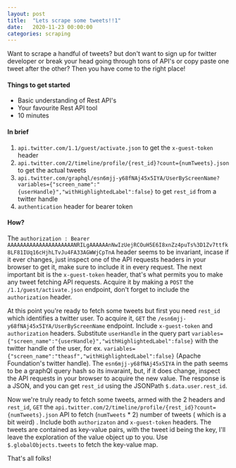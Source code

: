```yaml
---
layout: post
title:  "Lets scrape some tweets!!1"
date:   2020-11-23 00:00:00
categories: scraping
---
```


Want to scrape a handful of tweets? but don't want to sign up for twitter developer or break your head going through tons of API's or copy paste one tweet after the other? Then you have come to the right place!

#### Things to get started
- Basic understanding of Rest API's
- Your favourite Rest API tool
- 10 minutes

#### In brief
1. `api.twitter.com/1.1/guest/activate.json` to get the `x-guest-token` header
2. `api.twitter.com/2/timeline/profile/{rest_id}?count={numTweets}.json` to get the actual tweets
3. `api.twitter.com/graphql/esn6mjj-y68fNAj45x5IYA/UserByScreenName?variables={"screen_name":"{userHandle}","withHighlightedLabel":false}` to get `rest_id` from a twitter handle
4. `authentication` header for bearer token

#### How?
The `authorization : Bearer AAAAAAAAAAAAAAAAAAAAANRILgAAAAAAnNwIzUejRCOuH5E6I8xnZz4puTs%3D1Zv7ttfk8LF81IUq16cHjhLTvJu4FA33AGWWjCpTnA` header seems to be invariant, incase if it ever changes, just inspect one of the API requests headers in your browser to get it, make sure to include it in every request. The next important bit is the `x-guest-token` header, that's what permits you to make any tweet fetching API requests. Acquire it by making a `POST` the `/1.1/guest/activate.json` endpoint, don't forget to include the `authorization` header.

 At this point you're ready to fetch some tweets but first you need `rest_id` which identifies a twitter user. To acquire it, `GET` the `/esn6mjj-y68fNAj45x5IYA/UserByScreenName` endpoint. Include `x-guest-token` and `authorization` headers. Substitute `userHandle` in the query part `variables={"screen_name":"{userHandle}","withHighlightedLabel":false}` with the twitter handle of the user, for ex. `variables={"screen_name":"theasf","withHighlightedLabel":false}` (Apache Foundation's twitter handle). The `esn6mjj-y68fNAj45x5IYA` in the path seems to be a graphQl query hash so its invaraint, but, if it does change, inspect the API requests in your browser to acquire the new value. The response is a JSON, and you can get `rest_id` using the JSONPath `$.data.user.rest_id`.

Now we're truly ready to fetch some tweets, armed with the 2 headers and `rest_id`, `GET` the `api.twitter.com/2/timeline/profile/{rest_id}?count={numTweets}.json` API to fetch (`numTweets` * 2) number of tweets ( which is a bit weird) . Include both `authorizaton` and `x-guest-token` headers. The tweets are contained as key-value pairs, with the tweet id being the key, I'll leave the exploration of the value object up to you. Use `$.globalObjects.tweets` to fetch the key-value map. 

That's all folks!


